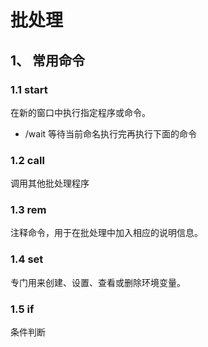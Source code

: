 # 批处理

## 1、 常用命令
### 1.1 start
在新的窗口中执行指定程序或命令。  
- /wait 等待当前命名执行完再执行下面的命令

### 1.2 call
调用其他批处理程序

### 1.3 rem
注释命令，用于在批处理中加入相应的说明信息。

### 1.4 set
专门用来创建、设置、查看或删除环境变量。

### 1.5 if
条件判断
